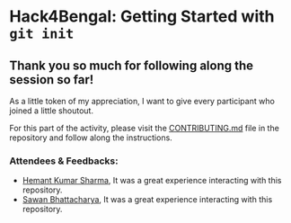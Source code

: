 # Hack4Bengal: Getting Started with `git init`

## Thank you so much for following along the session so far!

As a little token of my appreciation, I want to give every participant who joined a little shoutout.

For this part of the activity, please visit the [CONTRIBUTING.md](CONTRIBUTING.md) file in the repository and follow along the instructions.

### Attendees & Feedbacks:
-   [Hemant Kumar Sharma](https://github.com/iamhks1703), It was a great experience interacting with this repository.
- [Sawan Bhattacharya](https://github.com/kriptonian1), It was a great experience interacting with this repository.
